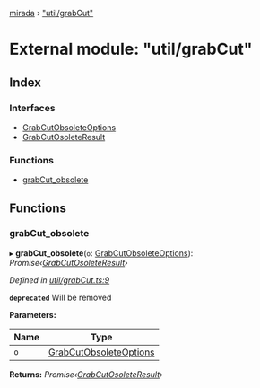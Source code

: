 [mirada](../README.md) › ["util/grabCut"](_util_grabcut_.md)

# External module: "util/grabCut"


## Index

### Interfaces

* [GrabCutObsoleteOptions](../interfaces/_util_grabcut_.grabcutobsoleteoptions.md)
* [GrabCutOsoleteResult](../interfaces/_util_grabcut_.grabcutosoleteresult.md)

### Functions

* [grabCut_obsolete](_util_grabcut_.md#grabcut_obsolete)

## Functions

###  grabCut_obsolete

▸ **grabCut_obsolete**(`o`: [GrabCutObsoleteOptions](../interfaces/_util_grabcut_.grabcutobsoleteoptions.md)): *Promise‹[GrabCutOsoleteResult](../interfaces/_util_grabcut_.grabcutosoleteresult.md)›*

*Defined in [util/grabCut.ts:9](https://github.com/cancerberoSgx/mirada/blob/f0c0267/mirada/src/util/grabCut.ts#L9)*

**`deprecated`** 
Will be removed

**Parameters:**

Name | Type |
------ | ------ |
`o` | [GrabCutObsoleteOptions](../interfaces/_util_grabcut_.grabcutobsoleteoptions.md) |

**Returns:** *Promise‹[GrabCutOsoleteResult](../interfaces/_util_grabcut_.grabcutosoleteresult.md)›*